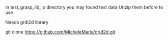 In test_grasp_lib_io directory you may found test data
Unzip them before to use

Needs grdi2d library

git clone https://github.com/MicheleMaris/grid2d.git

